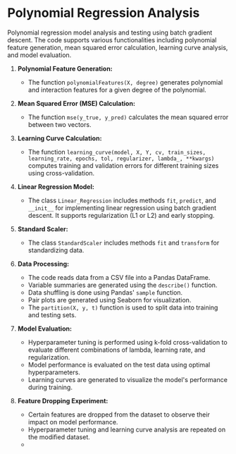 # Polynomial Regression Analysis
Polynomial regression model analysis and testing using batch gradient descent. The code supports various functionalities including polynomial feature generation, mean squared error calculation, learning curve analysis, and model evaluation.

1. **Polynomial Feature Generation:**
   - The function `polynomialFeatures(X, degree)` generates polynomial and interaction features for a given degree of the polynomial.

2. **Mean Squared Error (MSE) Calculation:**
   - The function `mse(y_true, y_pred)` calculates the mean squared error between two vectors.

3. **Learning Curve Calculation:**
   - The function `learning_curve(model, X, Y, cv, train_sizes, learning_rate, epochs, tol, regularizer, lambda_, **kwargs)` computes training and validation errors for different training sizes using cross-validation.

4. **Linear Regression Model:**
   - The class `Linear_Regression` includes methods `fit`, `predict`, and `__init__` for implementing linear regression using batch gradient descent. It supports regularization (L1 or L2) and early stopping.

5. **Standard Scaler:**
   - The class `StandardScaler` includes methods `fit` and `transform` for standardizing data.

6. **Data Processing:**
   - The code reads data from a CSV file into a Pandas DataFrame.
   - Variable summaries are generated using the `describe()` function.
   - Data shuffling is done using Pandas' `sample` function.
   - Pair plots are generated using Seaborn for visualization.
   - The `partition(X, y, t)` function is used to split data into training and testing sets.

7. **Model Evaluation:**
   - Hyperparameter tuning is performed using k-fold cross-validation to evaluate different combinations of lambda, learning rate, and regularization.
   - Model performance is evaluated on the test data using optimal hyperparameters.
   - Learning curves are generated to visualize the model's performance during training.

8. **Feature Dropping Experiment:**
   - Certain features are dropped from the dataset to observe their impact on model performance.
   - Hyperparameter tuning and learning curve analysis are repeated on the modified dataset.
   - 
